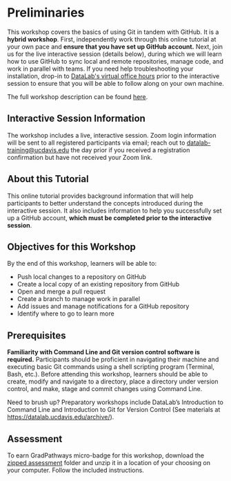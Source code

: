 Preliminaries
=============

This workshop covers the basics of using Git in tandem with GitHub. It is a
**hybrid workshop**. First, independently work through this online tutorial at
your own pace and **ensure that you have set up GitHub account.** Next, join us
for the live interactive session (details below), during which we will learn
how to use GitHub to sync local and remote repositories, manage code, and work
in parallel with teams. If you need help troubleshooting your installation,
drop-in to [DataLab's virtual office hours][] prior to the interactive session
to ensure that you will be able to follow along on your own machine.

The full workshop description can be found [here][].

[DataLab's virtual office hours]: https://datalab.ucdavis.edu/office-hours/ 
[here]: https://datalab.ucdavis.edu/eventscalendar/reproducible-research-for-teams-with-github/ 

Interactive Session Information
-------------------------------

The workshop includes a live, interactive session. Zoom login information will
be sent to all registered participants via email; reach out to
[datalab-training@ucdavis.edu](mailto:datalab-training@ucdavis.edu) the day
prior if you received a registration confirmation but have not received your
Zoom link.

About this Tutorial
-------------------

This online tutorial provides background information that will help
participants to better understand the concepts introduced during the
interactive session. It also includes information to help you successfully set
up a GitHub account, **which must be completed prior to the interactive
session**.

Objectives for this Workshop
----------------------------

By the end of this workshop, learners will be able to:

* Push local changes to a repository on GitHub
* Create a local copy of an existing repository from GitHub
* Open and merge a pull request
* Create a branch to manage work in parallel
* Add issues and manage notifications for a GitHub repository
* Identify where to go to learn more

Prerequisites
-------------

**Familiarity with Command Line and Git version control software is required.**
Participants should be proficient in navigating their machine and executing
basic Git commands using a shell scripting program (Terminal, Bash, etc.).
Before attending this workshop, learners should be able to create, modify and
navigate to a directory, place a directory under version control, and make,
stage and commit changes using Command Line.

Need to brush up? Preparatory workshops include DataLab’s Introduction to 
Command Line and Introduction to Git for Version Control (See materials at 
https://datalab.ucdavis.edu/archive/).

Assessment
----------

To earn GradPathways micro-badge for this workshop, download the [zipped
assessment][] folder and unzip it in a location of your choosing on your
computer. Follow the included instructions.

[zipped assessment]: https://github.com/ucdavisdatalab/workshop_git_for_teams/blob/main/assessment.zip
